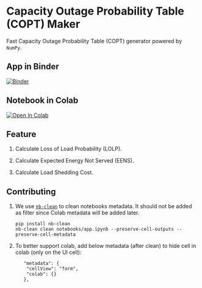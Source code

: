 # Capacity Outage Probability Table (COPT) Maker

Fast Capacity Outage Probability Table (COPT) generator powered by `NumPy`.

## App in Binder

[![Binder](https://mybinder.org/badge_logo.svg)](https://mybinder.org/v2/gh/yasirroni/copt/HEAD?urlpath=voila%2Frender%2Fnotebooks%2Fapp.ipynb)

## Notebook in Colab

[![Open In Colab](https://colab.research.google.com/assets/colab-badge.svg)](https://colab.research.google.com/github/yasirroni/copt/blob/main/notebooks/app.ipynb)

## Feature

1. Calculate Loss of Load Probability (LOLP).

1. Calculate Expected Energy Not Served (EENS).

1. Calculate Load Shedding Cost.

## Contributing

1. We use [`nb-clean`](https://github.com/srstevenson/nb-clean) to clean notebooks metadata. It should not be added as filter since Colab metadata will be added later.

    ```shell
    pip install nb-clean
    nb-clean clean notebooks/app.ipynb --preserve-cell-outputs --preserve-cell-metadata
    ```

1. To better support colab, add below metadata (after clean) to hide cell in colab (only on the UI cell):

    ```shell
       "metadata": {
        "cellView": "form",
        "colab": {}
       },
    ```
